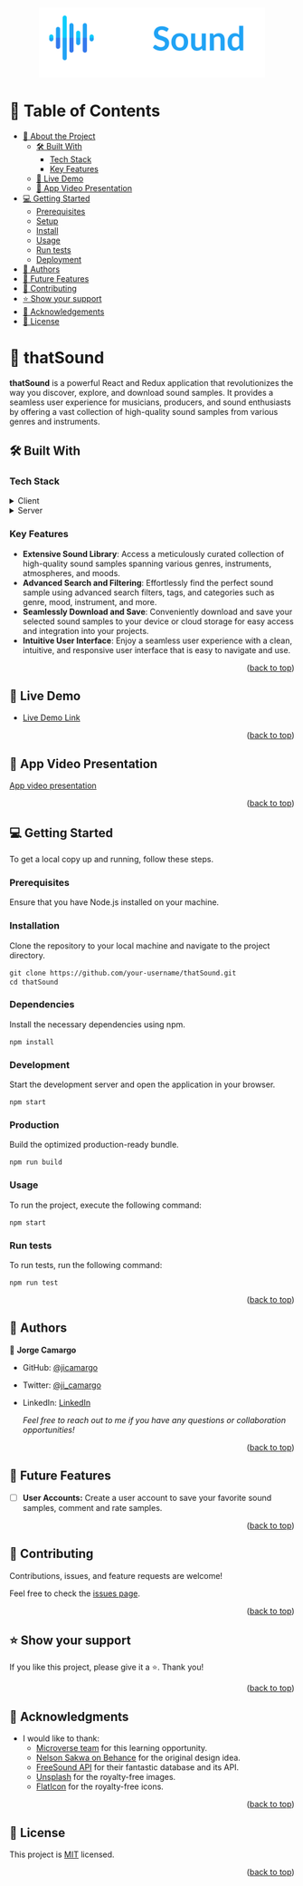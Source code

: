<a name="readme-top"></a>

<div align="center">
  <br/>
  <img src="./src/assets/thatsoundlogo.png" alt="thatSound Logo" width="400"/>
  <br/>
</div>

<!-- TABLE OF CONTENTS -->

# 📗 Table of Contents

- [📖 About the Project](#about-project)
  - [🛠 Built With](#built-with)
    - [Tech Stack](#tech-stack)
    - [Key Features](#key-features)
  - [🚀 Live Demo](#live-demo)
  - [🎥 App Video Presentation ](#video-demo)
- [💻 Getting Started](#getting-started)
  - [Prerequisites](#prerequisites)
  - [Setup](#setup)
  - [Install](#install)
  - [Usage](#usage)
  - [Run tests](#run-tests)
  - [Deployment](#deployment)
- [👥 Authors](#authors)
- [🔭 Future Features](#future-features)
- [🤝 Contributing](#contributing)
- [⭐️ Show your support](#support)
- [🙏 Acknowledgements](#acknowledgements)
- [📝 License](#license)

<!-- PROJECT DESCRIPTION -->

# 📖 thatSound <a name="about-project"></a>

**thatSound** is a powerful React and Redux application that revolutionizes the way you discover, explore, and download sound samples. It provides a seamless user experience for musicians, producers, and sound enthusiasts by offering a vast collection of high-quality sound samples from various genres and instruments.

## 🛠 Built With <a name="built-with"></a>

### Tech Stack <a name="tech-stack"></a>

<details>
  <summary>Client</summary>
  <ul>
    <li><a href="https://reactjs.org/">React.js: JavaScript library for building user interfaces.</a></li>
    <li><a href="https://react-redux.js.org/">Redux.j: State management library for managing global application state.</a></li>
    <li>HTML: Markup language for creating the structure of web pages.</li>
    <li>CSS: Styling language for designing the visual presentation of web pages.</li>
    <li>JavaScript: Programming language for implementing interactive functionality.</li>
  </ul>
</details>

<details>
  <summary>Server</summary>
  <ul>
    <li><a href="https://freesound.org/docs/api/overview.html">Free Sound API</a></li>
  </ul>
</details>

<!-- Features -->

### Key Features <a name="key-features"></a>

- **Extensive Sound Library**: Access a meticulously curated collection of high-quality sound samples spanning various genres, instruments, atmospheres, and moods.
- **Advanced Search and Filtering**: Effortlessly find the perfect sound sample using advanced search filters, tags, and categories such as genre, mood, instrument, and more.
- **Seamlessly Download and Save**: Conveniently download and save your selected sound samples to your device or cloud storage for easy access and integration into your projects.
- **Intuitive User Interface**: Enjoy a seamless user experience with a clean, intuitive, and responsive user interface that is easy to navigate and use.

<p align="right">(<a href="#readme-top">back to top</a>)</p>

<!-- LIVE DEMO -->

## 🚀 Live Demo <a name="live-demo"></a>

- [Live Demo Link](https://thatsound.netlify.app/)

<p align="right">(<a href="#readme-top">back to top</a>)</p>

<!-- VIDEO PRESENTATION -->

## 🎥 App Video Presentation <a name="video-demo"></a>
[App video presentation](https://www.loom.com/share/e51adb83d815490fac36aa2b83247795?sid=625f0874-b00a-4a17-accd-ab6b88de6d6a)

<p align="right">(<a href="#readme-top">back to top</a>)</p>

<!-- GETTING STARTED -->

## 💻 Getting Started <a name="getting-started"></a>

To get a local copy up and running, follow these steps.


### Prerequisites
Ensure that you have Node.js installed on your machine.

### Installation
Clone the repository to your local machine and navigate to the project directory.

```shell
git clone https://github.com/your-username/thatSound.git
cd thatSound
```

### Dependencies
Install the necessary dependencies using npm.

```shell
npm install
```

### Development
Start the development server and open the application in your browser.

```shell
npm start
```

### Production
Build the optimized production-ready bundle.

```shell
npm run build
```

### Usage

To run the project, execute the following command:

```shell
npm start
```

### Run tests

To run tests, run the following command:

```shell
npm run test
```

<p align="right">(<a href="#readme-top">back to top</a>)</p>

<!-- AUTHORS -->

## 👥 Authors <a name="authors"></a>

👤 **Jorge Camargo**

- GitHub: [@jicamargo](https://github.com/jicamargo)
- Twitter: [@ji_camargo](https://twitter.com/ji_camargo)
- LinkedIn: [LinkedIn](https://linkedin.com/in/jorgecamargog)

  _Feel free to reach out to me if you have any questions or collaboration opportunities!_

<p align="right">(<a href="#readme-top">back to top</a>)</p>

<!-- FUTURE FEATURES -->

## 🔭 Future Features <a name="future-features"></a>

- [ ] **User Accounts:** Create a user account to save your favorite sound samples, comment and rate samples.


<p align="right">(<a href="#readme-top">back to top</a>)</p>

<!-- CONTRIBUTING -->

## 🤝 Contributing <a name="contributing"></a>

Contributions, issues, and feature requests are welcome!

Feel free to check the [issues page](../../issues/).

<p align="right">(<a href="#readme-top">back to top</a>)</p>

<!-- SUPPORT -->

## ⭐️ Show your support <a name="support"></a>

If you like this project, please give it a ⭐️. Thank you!

<p align="right">(<a href="#readme-top">back to top</a>)</p>

<!-- ACKNOWLEDGEMENTS -->

## 🙏 Acknowledgments <a name="acknowledgements"></a>

- I would like to thank:
  - [Microverse team](https://microverse.org/) for this learning opportunity.
  - [Nelson Sakwa on Behance](https://www.behance.net/sakwadesignstudio) for the original design idea.
  - [FreeSound API](https://freesound.org/docs/api/overview.html) for their fantastic database and its API.
  - [Unsplash](https://unsplash.com/) for the royalty-free images.
  - [FlatIcon](https://www.flaticon.com/) for the royalty-free icons.


<p align="right">(<a href="#readme-top">back to top</a>)</p>

<!-- LICENSE -->

## 📝 License <a name="license"></a>

This project is [MIT](./LICENSE) licensed.

<p align="right">(<a href="#readme-top">back to top</a>)</p>